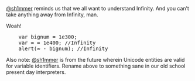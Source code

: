 [@sh1mmer](http://twitter.com/sh1mmer) reminds us that we all want to understand Infinity. And you can’t take anything away from Infinity, man.

Woah!

<pre lang="javascript">
    var bignum = 1e300;
    var ∞ = 1e400; //Infinity
    alert(∞ - bignum); //Infinity
</pre>

Also note: [@sh1mmer](http://twitter.com/sh1mmer) is from the future wherein Unicode entities are valid for variable identifiers. Rename above to something sane in our old school present day interpreters.
